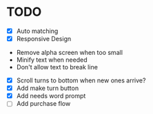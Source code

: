 # TODO
- [x] Auto matching
- [x] Responsive Design
 - Remove alpha screen when too small
 - Minify text when needed
 - Don't allow text to break line
- [x] Scroll turns to bottom when new ones arrive?
- [x] Add make turn button
- [x] Add needs word prompt
- [ ] Add purchase flow
